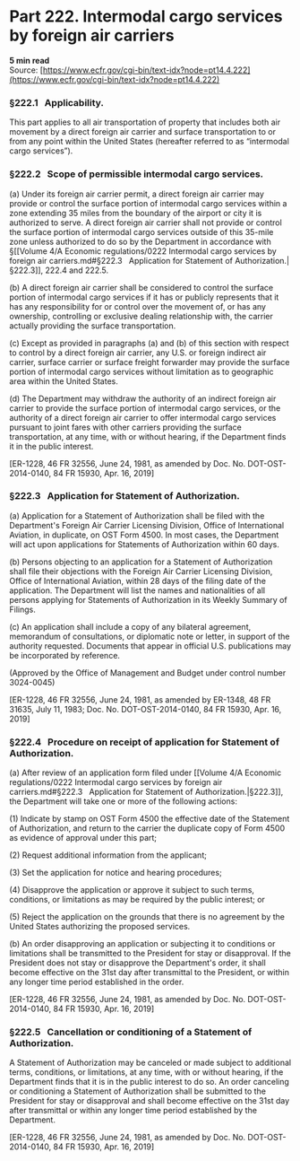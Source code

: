 # Part 222. Intermodal cargo services by foreign air carriers
**5 min read**  
Source: [https://www.ecfr.gov/cgi-bin/text-idx?node=pt14.4.222](https://www.ecfr.gov/cgi-bin/text-idx?node=pt14.4.222)

<div>

### §222.1   Applicability.

This part applies to all air transportation of property that includes both air movement by a direct foreign air carrier and surface transportation to or from any point within the United States (hereafter referred to as “intermodal cargo services”).

### §222.2   Scope of permissible intermodal cargo services.

\(a\) Under its foreign air carrier permit, a direct foreign air carrier may provide or control the surface portion of intermodal cargo services within a zone extending 35 miles from the boundary of the airport or city it is authorized to serve. A direct foreign air carrier shall not provide or control the surface portion of intermodal cargo services outside of this 35-mile zone unless authorized to do so by the Department in accordance with §[[Volume 4/A Economic regulations/0222 Intermodal cargo services by foreign air carriers.md#§222.3   Application for Statement of Authorization.|§222.3]], 222.4 and 222.5.

\(b\) A direct foreign air carrier shall be considered to control the surface portion of intermodal cargo services if it has or publicly represents that it has any responsibility for or control over the movement of, or has any ownership, controlling or exclusive dealing relationship with, the carrier actually providing the surface transportation.

\(c\) Except as provided in paragraphs (a) and (b) of this section with respect to control by a direct foreign air carrier, any U.S. or foreign indirect air carrier, surface carrier or surface freight forwarder may provide the surface portion of intermodal cargo services without limitation as to geographic area within the United States.

\(d\) The Department may withdraw the authority of an indirect foreign air carrier to provide the surface portion of intermodal cargo services, or the authority of a direct foreign air carrier to offer intermodal cargo services pursuant to joint fares with other carriers providing the surface transportation, at any time, with or without hearing, if the Department finds it in the public interest.

\[ER-1228, 46 FR 32556, June 24, 1981, as amended by Doc. No. DOT-OST-2014-0140, 84 FR 15930, Apr. 16, 2019\]

### §222.3   Application for Statement of Authorization.

\(a\) Application for a Statement of Authorization shall be filed with the Department's Foreign Air Carrier Licensing Division, Office of International Aviation, in duplicate, on OST Form 4500. In most cases, the Department will act upon applications for Statements of Authorization within 60 days.

\(b\) Persons objecting to an application for a Statement of Authorization shall file their objections with the Foreign Air Carrier Licensing Division, Office of International Aviation, within 28 days of the filing date of the application. The Department will list the names and nationalities of all persons applying for Statements of Authorization in its Weekly Summary of Filings.

\(c\) An application shall include a copy of any bilateral agreement, memorandum of consultations, or diplomatic note or letter, in support of the authority requested. Documents that appear in official U.S. publications may be incorporated by reference.

(Approved by the Office of Management and Budget under control number 3024-0045)

\[ER-1228, 46 FR 32556, June 24, 1981, as amended by ER-1348, 48 FR 31635, July 11, 1983; Doc. No. DOT-OST-2014-0140, 84 FR 15930, Apr. 16, 2019\]

### §222.4   Procedure on receipt of application for Statement of Authorization.

\(a\) After review of an application form filed under [[Volume 4/A Economic regulations/0222 Intermodal cargo services by foreign air carriers.md#§222.3   Application for Statement of Authorization.|§222.3]], the Department will take one or more of the following actions:

\(1\) Indicate by stamp on OST Form 4500 the effective date of the Statement of Authorization, and return to the carrier the duplicate copy of Form 4500 as evidence of approval under this part;

\(2\) Request additional information from the applicant;

\(3\) Set the application for notice and hearing procedures;

\(4\) Disapprove the application or approve it subject to such terms, conditions, or limitations as may be required by the public interest; or

\(5\) Reject the application on the grounds that there is no agreement by the United States authorizing the proposed services.

\(b\) An order disapproving an application or subjecting it to conditions or limitations shall be transmitted to the President for stay or disapproval. If the President does not stay or disapprove the Department's order, it shall become effective on the 31st day after transmittal to the President, or within any longer time period established in the order.

\[ER-1228, 46 FR 32556, June 24, 1981, as amended by Doc. No. DOT-OST-2014-0140, 84 FR 15930, Apr. 16, 2019\]

### §222.5   Cancellation or conditioning of a Statement of Authorization.

A Statement of Authorization may be canceled or made subject to additional terms, conditions, or limitations, at any time, with or without hearing, if the Department finds that it is in the public interest to do so. An order canceling or conditioning a Statement of Authorization shall be submitted to the President for stay or disapproval and shall become effective on the 31st day after transmittal or within any longer time period established by the Department.

\[ER-1228, 46 FR 32556, June 24, 1981, as amended by Doc. No. DOT-OST-2014-0140, 84 FR 15930, Apr. 16, 2019\]

</div>